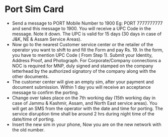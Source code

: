 # Port Sim Card
- Send a message to PORT <space> Mobile Number to 1900 Eg: PORT 7777777777 and send this message to 1900. You will receive a UPC Code in the message. Note it down. The UPC is valid for 15 days (30 days in case of J&K, NE & Assam Service Areas).
- Now go to the nearest Customer service center or the retailer of the operator you want to shift to and fill the Form and pay Rs. 19. In the form, you have to mention UPC Code ( From Step 1). Submit your Identity, Address Proof, and Photograph. For Corporate/Company connections a NOC is required for MNP, duly signed and stamped on the company letterhead by the authorized signatory of the company along with the other documents.
- The customer center will give an empty sim, after your payment and document submission. Within 1 day you will receive an acceptance message to confirm the porting.
- Change over takes place on the 7th working day (15th working day in case of Jammu & Kashmir, Assam, and North East service areas). You will get an SMS from the operator with the date and time for porting. The service disruption time shall be around 2 hrs during night time of the date/time of porting.
- Insert the new sim in your phone, Now you are on the new network with the old number.
